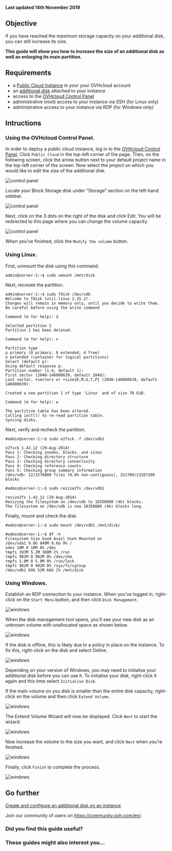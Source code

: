 **Last updated 14th November 2019**

Objective
---------

If you have reached the maximum storage capacity on your additional disk, you can still increase its size. 

**This guide will show you how to increase the size of an additional disk as well as enlarging its main partition.**

Requirements
------------

* a [Public Cloud Instance](https://www.ovhcloud.com/en-gb/public-cloud/) in your your OVHcloud account
* an [additional disk](https://www.ovhcloud.com/en-gb/public-cloud/block-storage/) attached to your instance
* access to the [OVHcloud Control Panel](https://www.ovh.com/auth/?action=gotomanager&from=https://www.ovh.co.uk/&ovhSubsidiary=GB)
* administrative (root) access to your instance via SSH (for Linux only)
* administrative access to your instance via RDP (for Windows only)

Intructions
-----------

### Using the OVHcloud Control Panel.

In order to deploy a public cloud instance, log in to the [OVHcloud Control Panel](https://www.ovh.com/auth/?action=gotomanager&from=https://www.ovh.co.uk/&ovhSubsidiary=GB). Click `Public Cloud` in the top-left corner of the page. Then, on the following screen, click the arrow button next to your default project name in the top-left corner of the screen. Now select the project on which you would like to edit the size of the additional disk.

![control panel](resources/E56A52EBF2E7F8B95367AEAFCF9363DC.png)

Locate your Block Storage disk under “Storage” section on the left-hand sidebar.

![control panel](resources/057EDD1FFA6016C6AA6DD98C4D52BAA2.png)

Next, click on the 3 dots on the right of the disk and click Edit. You will be redirected to this page where you can change the volume capacity.

![control panel](resources/8F9A48238E8FF2063AB091C0D4AE64BC.png)

When you’ve finished, click the `Modify the volume` button.

### Using Linux.

First, unmount the disk using this command.

    admin@server-1:~$ sudo umount /mnt/disk

Next, recreate the partition.

    admin@server-1:~$ sudo fdisk /dev/vdb
    Welcome to fdisk (util-linux 2.25.2).
    Changes will remain in memory only, until you decide to write them.
    Be careful before using the write command

    Command (m for help): d

    Selected partition 1
    Partition 1 has been deleted.

    Command (m for help): n

    Partition type
    p primary (0 primary, 0 extended, 4 free)
    e extended (container for logical partitions)
    Select (default p):
    Using default response p.
    Partition number (1-4, default 1):
    First sector (2048-146800639, default 2048):
    Last sector, +sectors or +size{K,M,G,T,P} (2048-146800639, default 146800639):

    Created a new partition 1 of type 'Linux' and of size 70 GiB.

    Command (m for help): w

    The partition table has been altered.
    Calling ioctl() to re-read partition table.
    Syncing disks.

Next, verify and recheck the partition.

    #admin@server-1:~$ sudo e2fsck -f /dev/vdb1

    e2fsck 1.42.12 (29-Aug-2014)
    Pass 1: Checking inodes, blocks, and sizes
    Pass 2: Checking directory structure
    Pass 3: Checking directory connectivity
    Pass 4: Checking reference counts
    Pass 5: Checking group summary information
    /dev/vdb: 12/3276800 files (0.0% non-contiguous), 251700/13107200 blocks

    #admin@server-1:~$ sudo resize2fs /dev/vdb1

    resize2fs 1.42.12 (29-Aug-2014)
    Resizing the filesystem on /dev/vdb to 18350080 (4k) blocks.
    The filesystem on /dev/vdb is now 18350080 (4k) blocks long.

Finally, mount and check the disk.

    #admin@server-1:~$ sudo mount /dev/vdb1 /mnt/disk/

    #admin@server-1:~$ df -h
    Filesystem Size Used Avail Use% Mounted on
    /dev/vda1 9.8G 840M 8.6G 9% /
    udev 10M 0 10M 0% /dev
    tmpfs 393M 5.2M 388M 2% /run
    tmpfs 982M 0 982M 0% /dev/shm
    tmpfs 5.0M 0 5.0M 0% /run/lock
    tmpfs 982M 0 982M 0% /sys/fs/cgroup
    /dev/vdb1 69G 52M 66G 1% /mnt/disk

### Using Windows.

Establish an RDP connection to your instance. When you’ve logged in, right-click on the `Start Menu` button, and then click `Disk Management`.

![windows](resources/1011A30F47195C2A873E6B647622DA09.png)

When the disk management tool opens, you’ll see your new disk as an unknown volume with unallocated space as shown below.

![windows](resources/D166E9636B48DC7D2E38D6A523D19B19.png)

If the disk is offline, this is likely due to a policy in place on the instance. To fix this, right-click on the disk and select Online.

![windows](resources/9E0E5C1920A119D1ABEC366BA9A25890.png)

Depending on your version of Windows, you may need to initialise your additional disk before you can use it. To initialise your disk, right-click it again and this time select `Initialise Disk`. 

If the main volume on you disk is smaller than the entire disk capacity, right-click on the volume and then click `Extend Volume`.

![windows](resources/23D7F427F07D21CDCDA23ADF0CDA5218.png)

The Extend Volume Wizard will now be displayed. Click `Next` to start the wizard.

![windows](resources/C3A1C171C0A573DABDB935E263E5B7AE.png)

Now increase the volume to the size you want, and click `Next` when you’re finished.

![windows](resources/9FE4EE306A2E57B6A225AF5972D91A58.png)

Finally, click `Finish` to complete the process.

![windows](resources/7BE4D04F01CE2655CA53E1646D2A409C.png)

Go further
----------

[Create and configure an additional disk on an instance](https://docs.ovh.com/gb/en/public-cloud/create_and_configure_an_additional_disk_on_an_instance)

Join our community of users on <https://community.ovh.com/en/>.

### Did you find this guide useful?

### These guides might also interest you…